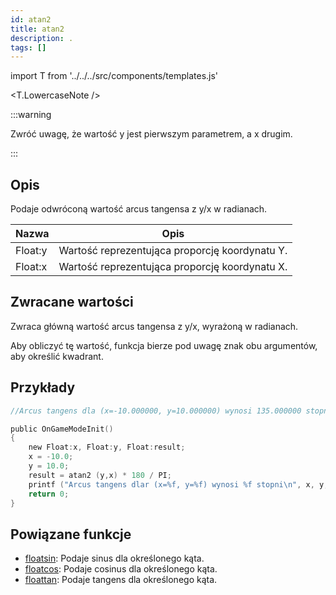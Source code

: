 ```yaml
---
id: atan2
title: atan2
description: .
tags: []
---
```


import T from '../../../src/components/templates.js'

<T.LowercaseNote />

:::warning

Zwróć uwagę, że wartość y jest pierwszym parametrem, a x drugim.

:::

## Opis

Podaje odwróconą wartość arcus tangensa z y/x w radianach.

| Nazwa   | Opis                                           |
| ------- | ---------------------------------------------- |
| Float:y | Wartość reprezentująca proporcję koordynatu Y. |
| Float:x | Wartość reprezentująca proporcję koordynatu X. |

## Zwracane wartości

Zwraca główną wartość arcus tangensa z y/x, wyrażoną w radianach.

Aby obliczyć tę wartość, funkcja bierze pod uwagę znak obu argumentów, aby określić kwadrant.

## Przykłady

```c
//Arcus tangens dla (x=-10.000000, y=10.000000) wynosi 135.000000 stopni.

public OnGameModeInit()
{
    new Float:x, Float:y, Float:result;
    x = -10.0;
    y = 10.0;
    result = atan2 (y,x) * 180 / PI;
    printf ("Arcus tangens dlar (x=%f, y=%f) wynosi %f stopni\n", x, y, result );
    return 0;
}
```

## Powiązane funkcje

- [floatsin](floatsin.md): Podaje sinus dla określonego kąta.
- [floatcos](floatcos.md): Podaje cosinus dla określonego kąta.
- [floattan](floattan.md): Podaje tangens dla określonego kąta.
